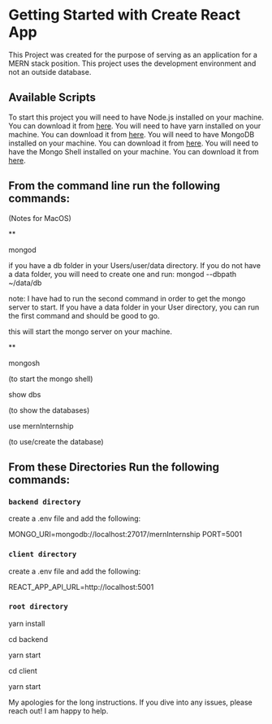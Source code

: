 # Getting Started with Create React App

This Project was created for the purpose of serving as an application for a MERN stack position. This project uses the development environment and not an outside database.

## Available Scripts

To start this project you will need to have Node.js installed on your machine. You can download it from [here](https://nodejs.org/en/download/). You will need to have yarn installed on your machine. You can download it from [here](https://classic.yarnpkg.com/lang/en/docs/install/#mac-stable). You will need to have MongoDB installed on your machine. You can download it from [here](https://www.mongodb.com/try/download/community). You will need to have the Mongo Shell installed on your machine. You can download it from [here](https://www.mongodb.com/docs/v4.4/mongo/).

## From the command line run the following commands:

(Notes for MacOS)

\*\*

mongod

if you have a db folder in your Users/user/data directory. If you do not have a data folder, you will need to create one and run: mongod --dbpath ~/data/db

note: I have had to run the second command in order to get the mongo server to start. If you have a data folder in your User directory, you can run the first command and should be good to go.

this will start the mongo server on your machine.

\*\*

mongosh

(to start the mongo shell)

show dbs

(to show the databases)

use mernInternship

(to use/create the database)

## From these Directories Run the following commands:

### `backend directory`

create a .env file and add the following:

MONGO_URI=mongodb://localhost:27017/mernInternship
PORT=5001

### `client directory`

create a .env file and add the following:

REACT_APP_API_URL=http://localhost:5001

### `root directory`

yarn install

cd backend

yarn start

cd client

yarn start

My apologies for the long instructions. If you dive into any issues, please reach out! I am happy to help.
